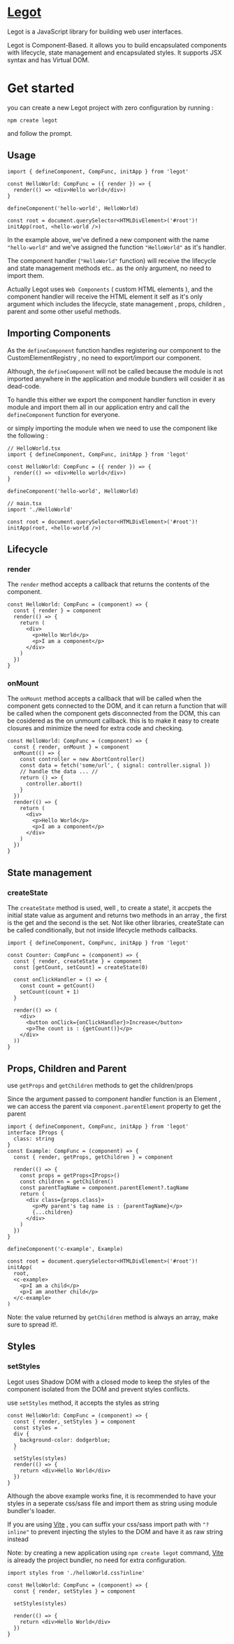 # [Legot](https://www.npmjs.com/package/legot)

Legot is a JavaScript library for building web user interfaces.

Legot is Component-Based. it allows you to build encapsulated components with lifecycle, state management and encapsulated styles.
It supports JSX syntax and has Virtual DOM.

# Get started

you can create a new Legot project with zero configuration by running :

```
npm create legot
```

and follow the prompt.

## Usage

```tsx
import { defineComponent, CompFunc, initApp } from 'legot'

const HelloWorld: CompFunc = ({ render }) => {
  render(() => <div>Hello world</div>)
}

defineComponent('hello-world', HelloWorld)

const root = document.querySelector<HTMLDivElement>('#root')!
initApp(root, <hello-world />)
```

In the example above, we've defined a new component with the name `"hello-world"` and we've assigned the function `"HelloWorld"` as it's handler.

The component handler (`"HelloWorld"` function) will receive the lifecycle and state management methods etc.. as the only argument, no need to import them.

Actually Legot uses `Web Components` ( custom HTML elements ), and the component handler will receive the HTML element it self as it's only argument which includes the lifecycle, state management , props, children , parent and some other useful methods.

## Importing Components

As the `defineComponent` function handles registering our component to the CustomElementRegistry , no need to export/import our component.

Although, the `defineComponent` will not be called because the module is not imported anywhere in the application and module bundlers will cosider it as dead-code.

To handle this either we export the component handler function in every module and import them all in our application entry and call the `defineComponent` function for everyone.

or simply importing the module when we need to use the component like the following :

```tsx
// HelloWorld.tsx
import { defineComponent, CompFunc, initApp } from 'legot'

const HelloWorld: CompFunc = ({ render }) => {
  render(() => <div>Hello world</div>)
}

defineComponent('hello-world', HelloWorld)
```

```tsx
// main.tsx
import './HelloWorld'

const root = document.querySelector<HTMLDivElement>('#root')!
initApp(root, <hello-world />)
```

## Lifecycle

### render

The `render` method accepts a callback that returns the contents of the component.

```tsx
const HelloWorld: CompFunc = (component) => {
  const { render } = component
  render(() => {
    return (
      <div>
        <p>Hello World</p>
        <p>I am a component</p>
      </div>
    )
  })
}
```

### onMount

The `onMount` method accepts a callback that will be called when the component gets connected to the DOM, and it can return a function that will be called when the component gets disconnected from the DOM, this can be cosidered as the on unmount callback.
this is to make it easy to create closures and minimize the need for extra code and checking.

```tsx
const HelloWorld: CompFunc = (component) => {
  const { render, onMount } = component
  onMount(() => {
    const controller = new AbortController()
    const data = fetch('some/url', { signal: controller.signal })
    // handle the data ... //
    return () => {
      controller.abort()
    }
  })
  render(() => {
    return (
      <div>
        <p>Hello World</p>
        <p>I am a component</p>
      </div>
    )
  })
}
```

## State management

### createState

The `createState` method is used, well , to create a state!, it accpets the initial state value as argument and returns two methods in an array , the first is the get and the second is the set.
Not like other libraries, createState can be called conditionally, but not inside lifecycle methods callbacks.

```tsx
import { defineComponent, CompFunc, initApp } from 'legot'

const Counter: CompFunc = (component) => {
  const { render, createState } = component
  const [getCount, setCount] = createState(0)

  const onClickHandler = () => {
    const count = getCount()
    setCount(count + 1)
  }

  render(() => (
    <div>
      <button onClick={onClickHandler}>Increase</button>
      <p>The count is : {getCount()}</p>
    </div>
  ))
}
```

## Props, Children and Parent

use `getProps` and `getChildren` methods to get the children/props

Since the argument passed to component handler function is an Element , we can access the parent via `component.parentElement` property to get the parent

```tsx
import { defineComponent, CompFunc, initApp } from 'legot'
interface IProps {
  class: string
}
const Example: CompFunc = (component) => {
  const { render, getProps, getChildren } = component

  render(() => {
    const props = getProps<IProps>()
    const children = getChildren()
    const parentTagName = component.parentElement?.tagName
    return (
      <div class={props.class}>
        <p>My parent's tag name is : {parentTagName}</p>
        {...children}
      </div>
    )
  })
}

defineComponent('c-example', Example)

const root = document.querySelector<HTMLDivElement>('#root')!
initApp(
  root,
  <c-example>
    <p>I am a child</p>
    <p>I am another child</p>
  </c-example>
)
```

Note: the value returned by `getChildren` method is always an array, make sure to spread it!.

## Styles

### setStyles

Legot uses Shadow DOM with a closed mode to keep the styles of the component isolated from the DOM and prevent styles conflicts.

use `setStyles` method, it accepts the styles as string

```tsx
const HelloWorld: CompFunc = (component) => {
  const { render, setStyles } = component
  const styles = `
  div {
    background-color: dodgerblue;
  }
  `
  setStyles(styles)
  render(() => {
    return <div>Hello World</div>
  })
}
```

Although the above example works fine, it is recommended to have your styles in a seperate css/sass file and import them as string using module bundler's loader.

If you are using [Vite](https://vitejs.dev/) , you can suffix your css/sass import path with `"?inline"` to prevent injecting the styles to the DOM and have it as raw string instead

Note: by creating a new application using `npm create legot` command, [Vite](https://vitejs.dev/) is already the project bundler, no need for extra configuration.

```tsx
import styles from './helloWorld.css?inline'

const HelloWorld: CompFunc = (component) => {
  const { render, setStyles } = component

  setStyles(styles)

  render(() => {
    return <div>Hello World</div>
  })
}
```
